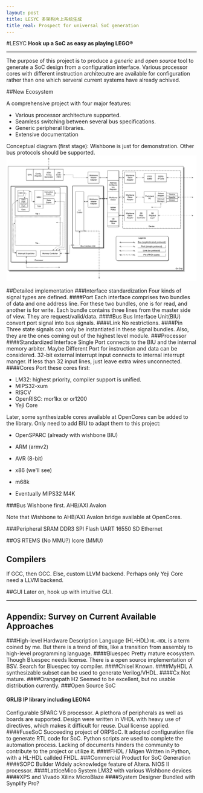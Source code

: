 ```yaml
---
layout: post
title: LESYC 多架构片上系统生成
title_real: Prospect for universal SoC generation
---
```

#LESYC
__Hook up a SoC as easy as playing LEGO&reg;__
* * * *

The purpose of this project is to produce a *generic* and *open source* tool to generate a SoC design from a configuration interface.
Various processor cores with different instruction architecutre are available for configuration rather than one which serveral current systems have already achived.

##New Ecosystem

A comprehensive project with four major features:

+ Various processor architecture supported.
+ Seamless switching between several bus specifications.
+ Generic peripheral libraries.
+ Extensive documentation

Conceptual diagram (first stage):
Wishbone is just for demonstration. Other bus protocols should be supported.
![All about LESYC](../images/LESYC.png)

##Detailed implementation
###Interface standardization
Four kinds of signal types are defined.
####Port
Each interface comprises two bundles of data and one address line. For these two bundles, one is for read, and another is for write. Each bundle contains three lines from the master side of view. They are request/valid/data.
####Bus
Bus Interface Unit(BIU) convert port signal into bus signals.
####Link
No restrictions.
####Pin
Three state signals can only be instantiated in these signal bundles. Also, they are the ones coming out of the highest level module.
###Processor
####Standardized Interface
Single Port connects to the BIU and the internal memory arbiter. Maybe Different Port for instruction and data can be considered.
32-bit external interrupt input connects to internal interrupt manger. If less than 32 input lines, just leave extra wires unconnected.
####Cores
Port these cores first:

+ LM32: highest priority, compiler support is unified.
+ MIPS32-xum
+ RISCV
+ OpenRISC: mor1kx or or1200
+ Yeji Core

Later, some synthesizable cores available at OpenCores can be added to the library. Only need to add BIU to adapt them to this project:

+ OpenSPARC (already with wishbone BIU)
+ ARM (armv2)
+ AVR (8-bit)
+ x86 (we'll see)
+ m68k

+ Eventually MIPS32 M4K


###Bus
Wishbone first.
AHB/AXI
Avalon

Note that Wishbone to AHB/AXI Avalon bridge available at OpenCores.

###Peripheral
SRAM
DDR3
SPI Flash
UART 16550
SD
Ethernet

##OS
RTEMS (No MMU?)
lcore (MMU)

## Compilers
If GCC, then GCC.
Else, custom LLVM backend.
Perhaps only Yeji Core need a LLVM backend.

##GUI
Later on, hook up with intuitive GUI.

* * * *

## Appendix: Survey on Current Available Approaches
###High-level Hardware Description Language (HL-HDL)
`HL-HDL` is a term coined by me. But there is a trend of this, like a transition from assembly to high-level programming language.
####Bluespec
Pretty mature ecosystem. Though Bluespec needs license. There is a open source implementation of BSV. Search for Bluespec toy compiler.
####Chisel
Known.
####MyHDL
A synthesizable subset can be used to generate Verilog/VHDL.
####Cx
Not mature.
####Orangepath H2
Seemed to be excellent, but no usable distribution currently.
###Open Source SoC
#### GRLIB IP library including LEON4
Configurable SPARC V8 processor. A plethora of peripherals as well as boards are supported. Design were written in VHDL with heavy use of directives, which makes it difficult for reuse. Dual license applied.
####FuseSoC
Succeeding project of ORPSoC. It adopted configuration file to generate RTL code for SoC. Python scripts are used to complete the automation process.
Lacking of documents hinders the community to contribute to the project or utilize it.
####FHDL / Migen
Written in Python, with a HL-HDL callded FHDL.
###Commercial Product for SoC Generation
####SOPC Builder
Widely acknowledge feature of Altera. NIOS II processor.
####LatticeMico System
LM32 with various Wishbone devices
####XPS and Vivado
Xilinx MicroBlaze
####System Designer
Bundled with Synplify Pro?
